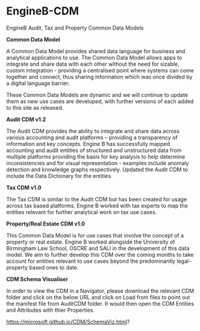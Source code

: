 # EngineB-CDM

EngineB Audit, Tax and Property Common Data Models 

**Common Data Model**

A Common Data Model provides shared data language for business and analytical applications to use. The Common Data Model allows apps to integrate and share data with each other without the need for sizable, custom integration - providing a centralised point where systems can come together and connect, thus sharing information which was once divided by a digital language barrier.

These Common Data Models are dynamic and we will continue to update them as new use cases are developed, with further versions of each added to this site as released. 

**Audit CDM v1.2**

The Audit CDM provides the ability to integrate and share data across various accounting and audit platforms – providing a transparency of information and key concepts. Engine B has successfully mapped accounting and audit entities of structured and unstructured data from multiple platforms providing the basis for key analysis to help determine inconsistencies and for visual representation - examples include anomaly detection and knowledge graphs respectively.
Updated the Audit CDM to include the Data Dictionary for the entities.

**Tax CDM v1.0**

The Tax CDM is similar to the Audit CDM but has been created for usage across tax based platforms. Engine B worked with tax experts to map the entities relevant for further analytical work on tax use cases. 

**Property/Real Estate CDM v1.0**

This Common Data Model is for use cases that involve the concept of a property or real estate. Engine B worked alongside the University of Birmingham Law School, OSCRE and SALI in the development of this data model. We aim to further develop this CDM over the coming months to take account for entities relevant to use cases beyond the predominantly legal-property based ones to date. 

**CDM Schema Visualiser**

In order to view the CDM in a Navigator, please download the relevant CDM folder and click on the below URL and click on Load from files to point out the manifest file from AuditCDM folder. It would then open the CDM Entities and Attributes with thier Properties.

https://microsoft.github.io/CDM/SchemaViz.html?
